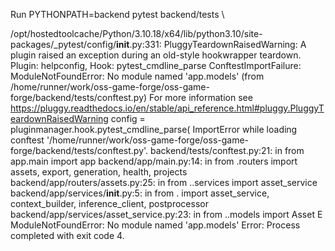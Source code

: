 Run PYTHONPATH=backend pytest backend/tests \
  
/opt/hostedtoolcache/Python/3.10.18/x64/lib/python3.10/site-packages/_pytest/config/__init__.py:331: PluggyTeardownRaisedWarning: A plugin raised an exception during an old-style hookwrapper teardown.
Plugin: helpconfig, Hook: pytest_cmdline_parse
ConftestImportFailure: ModuleNotFoundError: No module named 'app.models' (from /home/runner/work/oss-game-forge/oss-game-forge/backend/tests/conftest.py)
For more information see https://pluggy.readthedocs.io/en/stable/api_reference.html#pluggy.PluggyTeardownRaisedWarning
  config = pluginmanager.hook.pytest_cmdline_parse(
ImportError while loading conftest '/home/runner/work/oss-game-forge/oss-game-forge/backend/tests/conftest.py'.
backend/tests/conftest.py:21: in <module>
    from app.main import app
backend/app/main.py:14: in <module>
    from .routers import assets, export, generation, health, projects
backend/app/routers/assets.py:25: in <module>
    from ..services import asset_service
backend/app/services/__init__.py:5: in <module>
    from . import asset_service, context_builder, inference_client, postprocessor
backend/app/services/asset_service.py:23: in <module>
    from ..models import Asset
E   ModuleNotFoundError: No module named 'app.models'
Error: Process completed with exit code 4.
